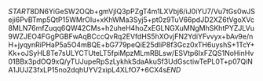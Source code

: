 $START$8DN6YiGeSW2OQb+gmVjlQ3pPZgT4m1LXVbj6/iJ0iYU7/Vu7tGs0wJSeji6PvBTmp5QtP15WMrOIu+xKhWMa3Syj5+pt0z9TuV66pdJD2XZ6tVgoXVc8MLN76mfZuqq6QW42CMs+h2uheH4hoZxEGLNGXuMNgMhSKhtPYZJLVu9WZJEO4FGgPGBFwAqBCccQvRq2EVfdHS5hXOvjFN2YdiYFvvyx+bAv9e/nH+jyqynRiPHaP5a5O4mBQE+bG779peQiE25dliP8f3Gcz0xTH6uyshS+1TcY+Kk+oJSyHL8Te7sULYCTUteLT5fpiMpzMLmRBLsw/ESVtp6IxFZQS1NoHinHv01BBx3pdOQ9xQ/yTUJupeRpSzLykhkSdaAkuSf3UdGsctiwTePL0T+p07QiNA1JUJZ3fxLP15no2dqhUYV2xipL4XLfO7+6CX4s$END$